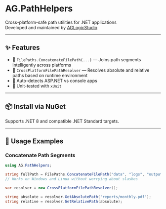 # AG.PathHelpers

Cross-platform-safe path utilities for .NET applications  
Developed and maintained by [AGLogicStudio](https://github.com/AGLogicStudio)

---

## ✨ Features

- 🔹 `FilePaths.ConcatenateFilePath(...)` — Joins path segments intelligently across platforms
- 🔹 `CrossPlatformFilePathResolver` — Resolves absolute and relative paths based on runtime environment
- 🧠 Auto-detects ASP.NET vs console apps
- 🧪 Unit-tested with `xUnit`

---

## 📦 Install via NuGet


Supports .NET 8 and compatible .NET Standard targets.

---

## 🔧 Usage Examples

### Concatenate Path Segments

```csharp
using AG.PathHelpers;

string fullPath = FilePaths.ConcatenateFilePath("data", "logs", "output.txt");
// Works on Windows and Linux without worrying about slashes

var resolver = new CrossPlatformFilePathResolver();

string absolute = resolver.GetAbsolutePath("reports/monthly.pdf");
string relative = resolver.GetRelativePath(absolute);
